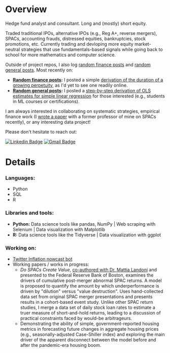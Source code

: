 # Overview
Hedge fund analyst and consultant. Long and (mostly) short equity.

Traded traditional IPOs, alternative IPOs (e.g., Reg A+, reverse mergers), SPACs, accounting frauds, distressed equities, bankruptcies, stock promotions, etc. Currently trading and devloping more equity market-neutral strategies that use fundamentals-based signals while going back to school for more mathematics and computer science.

Outside of project repos, I also log [random finance posts](https://github.com/limits-to-arbitrage/random-finance-posts) and [random general posts](https://github.com/limits-to-arbitrage/random-posts). Most recently on:
* **[Random finance posts](https://github.com/limits-to-arbitrage/random-finance-posts):** I posted a simple [derivation of the duration of a growing perpetuity](https://github.com/limits-to-arbitrage/random-finance-posts/blob/main/duration-growing-perpetuity.ipynb), as I'd yet to see one readily online.
* **[Random general posts](https://github.com/limits-to-arbitrage/random-posts):** I posted a [step-by-step derivation of OLS estimates for simple linear regression](https://github.com/limits-to-arbitrage/random-posts/blob/main/simple_regression_ols.ipynb) for those interested (e.g., students in ML courses or certifications).

I am always interested in collaborating on systematic strategies, empirical finance work (I [wrote a paper](http://www.mattialandoni.com/research/) with a former professor of mine on SPACs recently), or any interesting data project!

Please don't hesitate to reach out:

[![Linkedin Badge](https://img.shields.io/badge/-Michael_Bianez-blue?style=flat-square&logo=Linkedin&logoColor=white&link=https://www.linkedin.com/in/michaelbianez//)](https://www.linkedin.com/in/michaelbianez/) [![Gmail Badge](https://img.shields.io/badge/-michaelbianez@gmail.com-c14438?style=flat-square&logo=Gmail&logoColor=white&link=mailto:michaelbianez@gmail.com)](mailto:michaelbianez@gmail.com)

# Details

### **Languages:**
* Python
* SQL
* R

### **Libraries and tools:**
* **Python:** Data science tools like pandas, NumPy | Web scraping with Selenium | Data visualization with Matplotlib
* **R:** Data science tools like the Tidyverse | Data visualization with ggplot

### **Working on:**
* [Twitter Inflation nowcast bot](https://github.com/limits-to-arbitrage/unofficial-inflation-nowcast-bot)
* Working papers / works in progress:
  * *Do SPACs Create Value*, [co-authored with Dr. Mattia Landoni](http://www.mattialandoni.com/research/) and presented to the Federal Reserve Bank of Boston, examines the drivers of cumulative post-merger abnormal SPAC returns. A model is proposed to quantify the amount by which underperformance is driven by "dilution" versus "value destruction". Uses hand-collected data set from original SPAC merger presentations and presents results in a cohort-based event study. Unlike other SPAC return studies, I merge a data set of daily stock loan rates to estimate a truer measure of short-and-hold returns, leading to a discussion of practical constraints faced by would-be arbitrageurs.
  * Demonstrating the ability of simple, government-reported housing metrics in forecasting future changes in aggregate housing prices (e.g., seasonally-adjusted Case-Shiller index) and exploring the main driver of the apparent disconnect between the model before and after the pandemic-era housing boom.

